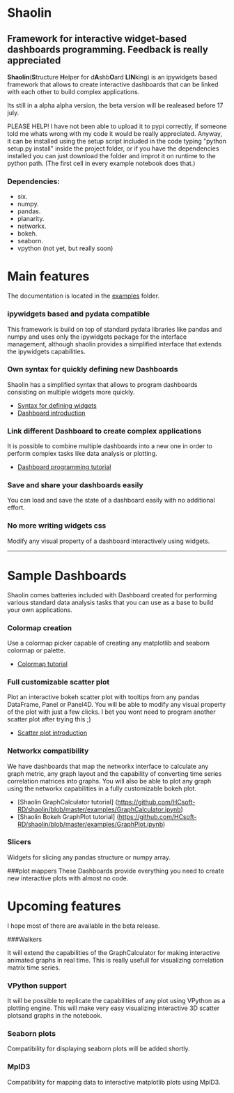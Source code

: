 
# Shaolin


## Framework for interactive widget-based dashboards programming. Feedback is really appreciated


**Shaolin**(**S**tructure **H**elper for d**A**shb**O**ard **LIN**king) is an ipywidgets based framework that allows to create interactive dashboards that can be linked with each other to build complex  applications.

Its still in a alpha alpha version, the beta version will be realeased before 17 july.

PLEASE HELP! I have not been able to upload it to pypi correctly, if someone told me whats wrong with my code it would be really appreciated.
Anyway, it can be installed using the setup script included in the code typing "python setup.py install" inside the project folder, or if you have the dependencies installed you can just download the folder and improt it on runtime to the python path. (The first cell in every example notebook does that.)

### Dependencies:
- six.
- numpy.
- pandas.
- planarity.
- networkx.
- bokeh.
- seaborn.
- vpython (not yet, but really soon)



# Main features


The documentation is located in the [examples](https://github.com/HCsoft-RD/shaolin/tree/master/examples) folder.

### ipywidgets based and pydata compatible

This framework is build on top of standard pydata libraries like pandas and numpy and uses only the ipywidgets package for the interface management, although
shaolin provides a simplified interface that extends the ipywidgets capabilities.

### Own syntax for quickly defining new Dashboards 

Shaolin has a simplified syntax that allows to program dashboards consisting on multiple widgets more quickly.

- [Syntax for defining widgets](https://github.com/HCsoft-RD/shaolin/blob/master/examples/Shaolin%20syntax.ipynb)
- [Dashboard introduction](https://github.com/HCsoft-RD/shaolin/blob/master/examples/Dashboards.ipynb)

### Link different Dashboard to create complex applications

It is possible to combine multiple dashboards into a new one in order to perform complex tasks like data analysis or plotting.

- [Dashboard programming tutorial](https://github.com/HCsoft-RD/shaolin/blob/master/examples/Creating%20complex%20Dashboards.ipynb)

### Save and share your dashboards easily

You can load and save the state of a dashboard easily with no additional effort.

### No more writing widgets css

Modify any visual property of a dashboard interactively using widgets.


*********************
# Sample Dashboards

Shaolin comes batteries included with Dashboard created for performing various standard data analysis tasks that you can use as a base to build your own applications.

### Colormap creation
Use a colormap picker capable of creating any matplotlib and seaborn colormap or palette.

- [Colormap tutorial](https://github.com/HCsoft-RD/shaolin/blob/master/examples/Shaolin%20Colors.ipynb)

### Full customizable scatter plot

Plot an interactive bokeh scatter plot with tooltips from any pandas DataFrame, Panel or Panel4D. You will be able to modify any visual property of the plot with just a few clicks. I bet you wont need to program another scatter plot after trying this ;)

- [Scatter plot introduction](https://github.com/HCsoft-RD/shaolin/blob/master/examples/Scatter%20Plot%20introduction.ipynb)

### Networkx compatibility
We have dashboards that map the networkx interface to calculate any graph metric, any graph layout and the capability of converting time series correlation matrices into graphs.
You will also be able to plot any graph using the networkx capabilities in a fully customizable bokeh plot.

- [Shaolin GraphCalculator tutorial] (https://github.com/HCsoft-RD/shaolin/blob/master/examples/GraphCalculator.ipynb)
- [Shaolin Bokeh GraphPlot tutorial] (https://github.com/HCsoft-RD/shaolin/blob/master/examples/GraphPlot.ipynb)

### Slicers
Widgets for slicing any pandas structure or numpy array.

###plot mappers
These Dashboards provide everything you need to create new interactive plots with almost no code.



# Upcoming features

I hope most of there are available in the beta release.

###Walkers

It will extend the capabilities of the GraphCalculator for making interactive animated graphs in real time. This is really usefull for visualizing correlation matrix time series. 


### VPython support

It will be possible to replicate the capabilities of any plot using VPython as a plotting engine. This will make very easy visualizing interactive 3D scatter plotsand graphs in the notebook. 

### Seaborn plots

Compatibility for displaying seaborn plots will be added shortly. 

### MplD3

Compatibility for mapping data to interactive matplotlib plots using MplD3.

